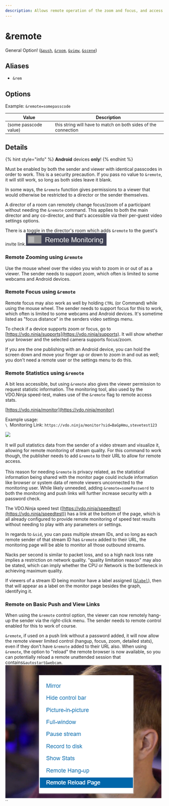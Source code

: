 ```yaml
---
description: Allows remote operation of the zoom and focus, and access to statistics
---
```


# \&remote

General Option! ([`&push`](../source-settings/push.md), [`&room`](room.md), [`&view`](../advanced-settings/view-parameters/view.md), [`&scene`](../advanced-settings/view-parameters/scene.md))

## Aliases

* `&rem`

## Options

Example: `&remote=somepasscode`

| Value                 | Description                                                    |
| --------------------- | -------------------------------------------------------------- |
| (some passcode value) | this string will have to match on both sides of the connection |

## Details

{% hint style="info" %}
**Android** devices **only**!
{% endhint %}

Must be enabled by both the sender and viewer with identical passcodes in order to work. This is a security precaution. If you pass no value to `&remote`, it will still work, so long as both sides leave it blank.

In some ways, the `&remote` function gives permissions to a viewer that would otherwise be restricted to a director or the sender themselves.

A director of a room can remotely change focus/zoom of a participant without needing the `&remote` command. This applies to both the main director and any co-director, and that's accessible via their per-guest video settings options.

There is a toggle in the director's room which adds `&remote` to the guest's invite link.![](<../.gitbook/assets/image (104) (2).png>)

### Remote Zooming using `&remote`

Use the mouse wheel over the video you wish to zoom in or out of as a viewer. The sender needs to support zoom, which often is limited to some webcams and Android devices.

### Remote Focus using `&remote`

Remote focus may also work as well by holding `CTRL` (or Command) while using the mouse wheel.  The sender needs to support focus for this to work, which often is limited to some webcams and Android devices. It's sometime listed as "focus distance" in the senders video settings menu.

To check if a device supports zoom or focus, go to [https://vdo.ninja/supports](https://vdo.ninja/supports). It will show whether your browser and the selected camera supports focus/zoom.

If you are the one publishing with an Android device, you can hold the screen down and move your finger up or down to zoom in and out as well; you don't need a remote user or the settings menu to do this.

### Remote Statistics using `&remote`

A bit less accessible, but using `&remote` also gives the viewer permission to request statistic information. The monitoring tool, also used by the VDO.Ninja speed-test, makes use of the `&remote` flag to remote access stats.

[https://vdo.ninja/monitor](https://vdo.ninja/monitor)

Example usage:\
``\
``Monitoring Link: `https://vdo.ninja/monitor?sid=BaGpHmu,stevetest123`

![](<../.gitbook/assets/image (39).png>)

It will pull statistics data from the sender of a video stream and visualize it, allowing for remote monitoring of stream quality. For this command to work though, the publisher needs to add `&remote` to their URL to allow for remote access.\
\
This reason for needing `&remote` is privacy related, as the statistical information being shared with the monitor page could include information like browser or system data of remote viewers unconnected to the monitoring user. While likely unneeded, adding `&remote=somePassword` to both the monitoring and push links will further increase security with a password check.

The VDO.Ninja speed test ([https://vdo.ninja/speedtest](https://vdo.ninja/speedtest)) has a link at the bottom of the page, which is all already configured to provide remote monitoring of speed test results without needing to play with any parameters or settings.

In regards to `&sid`, you can pass multiple stream IDs, and so long as each remote sender of that stream ID has `&remote` added to their URL, the monitoring page will be able to monitor all those outbound streams.

Nacks per second is similar to packet loss, and so a high nack loss rate implies a restriction on network quality. "quality limitation reason" may also be stated, which can imply whether the CPU or Network is the bottleneck in achieving maximum quality.

If viewers of a stream ID being monitor have a label assigned ([`&label`](label.md)), then that will appear as a label on the monitor page besides the graph, identifying it.

### Remote on Basic Push and View Links

When using the `&remote` control option, the viewer can now remotely hang-up the sender via the right-click menu. The sender needs to remote control enabled for this to work of course.

`&remote`, if used on a push link without a password added, it will now allow the remote viewer limited control (hangup, focus, zoom, detailed stats), even if they don't have `&remote` added to their URL also. When using `&remote`, the option to "reload" the remote browser is now available, so you can potentially reload a remote unattended session that contains`&autostart&webcam`.![](<../.gitbook/assets/image (115).png>)``
